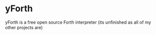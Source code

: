 # yForth
yForth is a free open source Forth interpreter (its unfinished as all of my other projects are)
